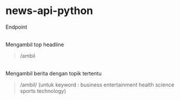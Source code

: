 # news-api-python

Endpoint

<br>
Mengambil top headline 

  > /ambil
<br>
Mengambil berita dengan topik tertentu 

  > /ambil/<keyword> (untuk keyword : business entertainment health science sports technology)
